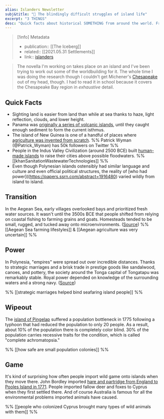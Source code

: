 ```yaml
---
alias: Islanders Newsletter
subj&title: "📗 The blindingly difficult struggles of island life"
excerpt: "3 THINGS" 
desc: "Quick facts about historical SOMETHING from around the world. From SOMETHING to SOMETHING."
---
```


> [!info] Metadata
> * publication:: [[The Iceberg]]
> * related:: [[2021.05.31 Settlements]]
> * link:: [islanders](https://newsletter.eleanorkonik.com/islanders/) 

> The novella I'm working on takes place on an island and I've been trying to work out some of the worldbuilding for it. The whole time I was doing the research though I couldn't get Michener's [Chesapeake](https://www.baltimoresun.com/news/bs-xpm-1997-10-24-1997297121-story.html) out of my head, though. I had to read it in school because it covers the Chesapeake Bay region in _exhaustive_ detail.

## Quick Facts
 
- Sighting land is easier from land than while at sea thanks to haze, light reflection, clouds, and lower height. 
- Panama was [originally a series of volcanic islands](https://earthobservatory.nasa.gov/images/4073/panama-isthmus-that-changed-the-world), until they caught enough sediment to form the current isthmus. 
- The island of New Guinea is one of a handful of places where [agriculture was invented from scratch](https://patrickwyman.substack.com/p/the-invention-of-agriculture-in-the). %% Patrick Wyman (@Patrick_Wyman) has 50k followers on Twitter %%
- People in the Indus Valley Civilization (around 2500 BCE) built [human-made islands](https://www.academia.edu/5937322/Chapter_2_Sanitation_and_wastewater_technologies_in_Harappa_Indus_valley_civilization_ca._26001900_BC) to raise their cities above possible floodwaters. %% [[khanSanitationWastewaterTechnologies]] %%
- Even though Polynesian islands ostensibly had similar language and culture and even official political structures, the reality of [who had power]((https://papers.ssrn.com/abstract=1916480) varied wildly from island to island. 

## Transition

In the Aegean Sea, early villages overlooked bays and prioritized fresh water sources. It wasn't until the 3500s BCE that people shifted from relying on coastal fishing to farming grains and goats. Homesteads tended to be small, rugged, and tucked away onto microenvironments. ([Source](https://academic.macmillan.com/academictrade/9781608194032/beyondthebluehorizon/)) %% [[Aegean Sea farming lifestyles]] & [[Aegean agriculture was very uncertain]] %%

## Power

In Polynesia, "empires" were spread out over incredible distances. Thanks to strategic marriages and a brisk trade in prestige goods like sandalwood, canoes, and pottery, the society around the Tonga capital of Tongatapu was remarkably stable. Royal power depended on knowledge of the surrounding waters and a strong navy. ([Source](https://academic.macmillan.com/academictrade/9781608194032/beyondthebluehorizon/))

%% [[strategic marriages helped bind seafaring island people]] %%

## Wipeout

The [island of Pingelap](https://www.bbc.com/news/magazine-34346428) suffered a population bottleneck in 1775 following a typhoon that had reduced the population to only 20 people. As a result, about 10% of the population there is completely color blind. 30% of the population carries recessive traits for the condition, which is called "complete achromatopsia."

%% [[how safe are small population colonies]] %%

## Game

It's kind of surprising how often people import wild game onto islands when they move there. John Bordley imported [hare and partridge from England to Pooles Island in 1771](https://www.proptalk.com/chesapeake-history-pooles-island). People imported fallow deer and foxes to Cyprus when they first settled there. And of course Australia is famous for all the environmental problems imported animals have caused. 

%% [[people who colonized Cyprus brought many types of wild animals with them]] %%